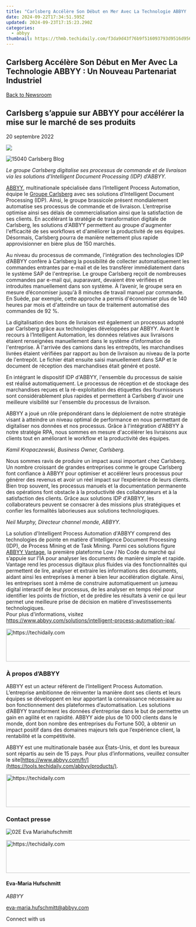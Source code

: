 ```yaml
---
title: "Carlsberg Accélère Son Début en Mer Avec La Technologie ABBYY : Un Nouveau Partenariat Industriel"
date: 2024-09-22T17:34:51.595Z
updated: 2024-09-23T17:15:23.290Z
categories:
  - abbyy
thumbnail: https://thmb.techidaily.com/f3da9d43f76b9f516093793d9516d9565ec88b7802cbf1d4cc94115fe3f93e52.png
---
```


## Carlsberg Accélère Son Début en Mer Avec La Technologie ABBYY : Un Nouveau Partenariat Industriel

[Back to Newsroom](https://tools.techidaily.com/abbyy/products/)

## Carlsberg s’appuie sur ABBYY pour accélérer la mise sur le marché de ses produits

20 septembre 2022

![](https://content.abbyy.com/-/media/project/abbyy/abbyy/branchtemplates/shutterstock_1272462163_1296-x-729.jpg?h=729&iar=0&w=1296)

![15040 Carlsberg Blog](https://static1.abbyy.com/abbyycommedia/35962/15040_carlsberg_blog.png) 

_Le groupe Carlsberg digitalise ses processus de commande et de livraison via les solutions d’Intelligent Document Processing (IDP) d’ABBYY._

[ABBYY](https://tools.techidaily.com/abbyy/products/), multinationale spécialisée dans l’Intelligent Process Automation, équipe le [Groupe Carlsberg](https://www.carlsberggroup.com/) avec ses solutions d’Intelligent Document Processing (IDP). Ainsi, le groupe brassicole présent mondialement automatise ses processus de commande et de livraison. L’entreprise optimise ainsi ses délais de commercialisation ainsi que la satisfaction de ses clients. En accélérant la stratégie de transformation digitale de Carlsberg, les solutions d'ABBYY permettent au groupe d'augmenter l'efficacité de ses workflows et d'améliorer la productivité de ses équipes. Désormais, Carlsberg pourra de manière nettement plus rapide approvisionner en bière plus de 150 marchés.

Au niveau du processus de commande, l'intégration des technologies IDP d’ABBYY confère à Carlsberg la possibilité de collecter automatiquement les commandes entrantes par e-mail et de les transférer immédiatement dans le système SAP de l'entreprise. Le groupe Carlsberg reçoit de nombreuses commandes par e-mail qui, auparavant, devaient être vérifiées et introduites manuellement dans son système. À l’avenir, le groupe sera en mesure d’économiser jusqu'à 8 minutes de travail manuel par commande. En Suède, par exemple, cette approche a permis d'économiser plus de 140 heures par mois et d'atteindre un taux de traitement automatisé des commandes de 92 %.

La digitalisation des bons de livraison est également un processus adopté par Carlsberg grâce aux technologies développées par ABBYY. Avant le recours à l’Intelligent Automation, les données relatives aux livraisons étaient renseignées manuellement dans le système d’information de l'entreprise. À l'arrivée des camions dans les entrepôts, les marchandises livrées étaient vérifiées par rapport au bon de livraison au niveau de la porte de l'entrepôt. Le fichier était ensuite saisi manuellement dans SAP et le document de réception des marchandises était généré et posté.

En intégrant le dispositif IDP d'ABBYY, l'ensemble du processus de saisie est réalisé automatiquement. Le processus de réception et de stockage des marchandises reçues et la ré-exploitation des étiquettes des fournisseurs sont considérablement plus rapides et permettent à Carlsberg d'avoir une meilleure visibilité sur l'ensemble du processus de livraison.

ABBYY a joué un rôle prépondérant dans le déploiement de notre stratégie visant à atteindre un niveau optimal de performance en nous permettant de digitaliser nos données et nos processus. Grâce à l'intégration d'ABBYY à notre stratégie RPA, nous sommes en mesure d'accélérer les livraisons aux clients tout en améliorant le workflow et la productivité des équipes.

_Kamil Kropaczewski, Business Owner, Carlsberg._

Nous sommes ravis de produire un impact aussi important chez Carlsberg. Un nombre croissant de grandes entreprises comme le groupe Carlsberg font confiance à ABBYY pour optimiser et accélérer leurs processus pour générer des revenus et avoir un réel impact sur l’expérience de leurs clients. Bien trop souvent, les processus manuels et la documentation permanente des opérations font obstacle à la productivité des collaborateurs et à la satisfaction des clients. Grâce aux solutions IDP d'ABBYY, les collaborateurs peuvent se consacrer à des missions plus stratégiques et confier les formalités laborieuses aux solutions technologiques.

_Neil Murphy, Directeur channel monde, ABBYY._

La solution d'Intelligent Process Automation d'ABBYY comprend des technologies de pointe en matière d'Intelligence Document Processing (IDP), de Process Mining et de Task Mining. Parmi ces solutions figure [ABBYY Vantage](https://tools.techidaily.com/abbyy/products/), la première plateforme Low / No Code du marché qui s’appuie sur l'IA pour analyser les documents de manière simple et rapide. Vantage rend les processus digitaux plus fluides via des fonctionnalités qui permettent de lire, analyser et extraire les informations des documents, aidant ainsi les entreprises à mener à bien leur accélération digitale. Ainsi, les entreprises sont à même de construire automatiquement un jumeau digital interactif de leur processus, de les analyser en temps réel pour identifier les points de friction, et de prédire les résultats à venir ce qui leur permet une meilleure prise de décision en matière d'investissements technologiques.   
Pour plus d'informations, visitez <https://www.abbyy.com/solutions/intelligent-process-automation-ipa/>.

<!-- affiliate ads begin -->
<a href="https://unicoeye.pxf.io/c/5597632/2134235/18498" target="_top" id="2134235">
  <img src="//a.impactradius-go.com/display-ad/18498-2134235" border="0" alt="https://techidaily.com" width="728" height="90"/>
</a>
<img height="0" width="0" src="https://unicoeye.pxf.io/i/5597632/2134235/18498" style="position:absolute;visibility:hidden;" border="0" />
<!-- affiliate ads end -->

### À propos d’ABBYY

ABBYY est un acteur référent de l’Intelligent Process Automation. L’entreprise ambitionne de réinventer la manière dont ses clients et leurs équipes se développent en leur apportant la connaissance nécessaire au bon fonctionnement des plateformes d’automatisation. Les solutions d’ABBYY transforment les données d’entreprise dans le but de permettre un gain en agilité et en rapidité. ABBYY aide plus de 10 000 clients dans le monde, dont bon nombre des entreprises du Fortune 500, à obtenir un impact positif dans des domaines majeurs tels que l’expérience client, la rentabilité et la compétitivité.

ABBYY est une multinationale basée aux États-Unis, et dont les bureaux sont répartis au sein de 15 pays. Pour plus d’informations, veuillez consulter le site[https://www.abbyy.com/fr/](https://tools.techidaily.com/abbyy/products/).

<!-- affiliate ads begin -->
<a href="https://appsumo.8odi.net/c/5597632/2068407/7443" target="_top" id="2068407">
  <img src="//a.impactradius-go.com/display-ad/7443-2068407" border="0" alt="https://techidaily.com" width="728" height="90"/>
</a>
<img height="0" width="0" src="https://appsumo.8odi.net/i/5597632/2068407/7443" style="position:absolute;visibility:hidden;" border="0" />
<!-- affiliate ads end -->

### Contact presse

![02E Eva Mariahufschmitt](https://static4.abbyy.com/abbyycommedia/23663/02e-eva-mariahufschmitt.png)

<!-- affiliate ads begin -->
<a href="https://appsumo.8odi.net/c/5597632/2130891/7443" target="_top" id="2130891">
  <img src="//a.impactradius-go.com/display-ad/7443-2130891" border="0" alt="https://techidaily.com" width="728" height="90"/>
</a>
<img height="0" width="0" src="https://appsumo.8odi.net/i/5597632/2130891/7443" style="position:absolute;visibility:hidden;" border="0" />
<!-- affiliate ads end -->

#### Eva-Maria Hufschmitt

_ABBYY_

[eva-maria.hufschmitt@abbyy.com](https://tools.techidaily.com/abbyy/products/) 

Connect with us

<ins class="adsbygoogle"
     style="display:block"
     data-ad-format="autorelaxed"
     data-ad-client="ca-pub-7571918770474297"
     data-ad-slot="1223367746"></ins>

<ins class="adsbygoogle"
     style="display:block"
     data-ad-client="ca-pub-7571918770474297"
     data-ad-slot="8358498916"
     data-ad-format="auto"
     data-full-width-responsive="true"></ins>



